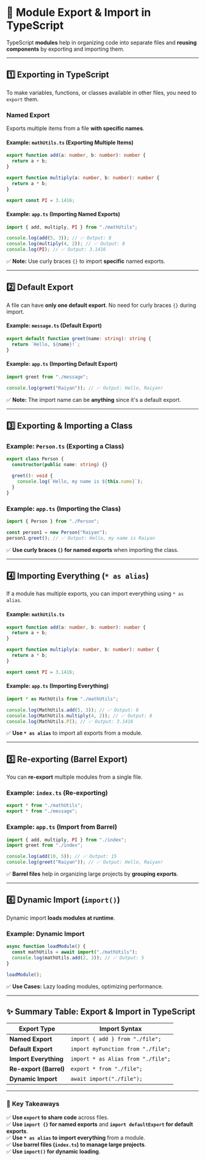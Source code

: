 # **🔹 Module Export & Import in TypeScript**  

TypeScript **modules** help in organizing code into separate files and **reusing components** by exporting and importing them.  

---

## **1️⃣ Exporting in TypeScript**  
To make variables, functions, or classes available in other files, you need to `export` them.

### **Named Export**  
Exports multiple items from a file **with specific names**.

#### **Example: `mathUtils.ts` (Exporting Multiple Items)**
```typescript
export function add(a: number, b: number): number {
  return a + b;
}

export function multiply(a: number, b: number): number {
  return a * b;
}

export const PI = 3.1416;
```
  
#### **Example: `app.ts` (Importing Named Exports)**
```typescript
import { add, multiply, PI } from "./mathUtils";

console.log(add(5, 3)); // ✅ Output: 8
console.log(multiply(4, 2)); // ✅ Output: 8
console.log(PI); // ✅ Output: 3.1416
```
✅ **Note:** Use curly braces `{}` to import **specific** named exports.

---

## **2️⃣ Default Export**  
A file can have **only one default export**. No need for curly braces `{}` during import.

#### **Example: `message.ts` (Default Export)**
```typescript
export default function greet(name: string): string {
  return `Hello, ${name}!`;
}
```

#### **Example: `app.ts` (Importing Default Export)**
```typescript
import greet from "./message";

console.log(greet("Raiyan")); // ✅ Output: Hello, Raiyan!
```
✅ **Note:** The import name can be **anything** since it's a default export.

---

## **3️⃣ Exporting & Importing a Class**  

### **Example: `Person.ts` (Exporting a Class)**
```typescript
export class Person {
  constructor(public name: string) {}

  greet(): void {
    console.log(`Hello, my name is ${this.name}`);
  }
}
```

### **Example: `app.ts` (Importing the Class)**
```typescript
import { Person } from "./Person";

const person1 = new Person("Raiyan");
person1.greet(); // ✅ Output: Hello, my name is Raiyan
```
✅ **Use curly braces `{}` for named exports** when importing the class.

---

## **4️⃣ Importing Everything (`* as alias`)**
If a module has multiple exports, you can import everything using `* as alias`.

#### **Example: `mathUtils.ts`**
```typescript
export function add(a: number, b: number): number {
  return a + b;
}

export function multiply(a: number, b: number): number {
  return a * b;
}

export const PI = 3.1416;
```

#### **Example: `app.ts` (Importing Everything)**
```typescript
import * as MathUtils from "./mathUtils";

console.log(MathUtils.add(5, 3)); // ✅ Output: 8
console.log(MathUtils.multiply(4, 2)); // ✅ Output: 8
console.log(MathUtils.PI); // ✅ Output: 3.1416
```
✅ **Use `* as alias`** to import all exports from a module.

---

## **5️⃣ Re-exporting (Barrel Export)**
You can **re-export** multiple modules from a single file.

### **Example: `index.ts` (Re-exporting)**
```typescript
export * from "./mathUtils";
export * from "./message";
```

### **Example: `app.ts` (Import from Barrel)**
```typescript
import { add, multiply, PI } from "./index";
import greet from "./index";

console.log(add(10, 5)); // ✅ Output: 15
console.log(greet("Raiyan")); // ✅ Output: Hello, Raiyan!
```
✅ **Barrel files** help in organizing large projects by **grouping exports**.

---

## **6️⃣ Dynamic Import (`import()`)**
Dynamic import **loads modules at runtime**.

### **Example: Dynamic Import**
```typescript
async function loadModule() {
  const mathUtils = await import("./mathUtils");
  console.log(mathUtils.add(2, 3)); // ✅ Output: 5
}

loadModule();
```
✅ **Use Cases:** Lazy loading modules, optimizing performance.

---

## **✨ Summary Table: Export & Import in TypeScript**
| Export Type  | Import Syntax |
|-------------|--------------|
| **Named Export** | `import { add } from "./file";` |
| **Default Export** | `import myFunction from "./file";` |
| **Import Everything** | `import * as Alias from "./file";` |
| **Re-export (Barrel)** | `export * from "./file";` |
| **Dynamic Import** | `await import("./file");` |

---

### 🚀 **Key Takeaways**
✅ **Use `export` to share code** across files.  
✅ **Use `import {}` for named exports** and **`import defaultExport` for default exports**.  
✅ **Use `* as alias` to import everything** from a module.  
✅ **Use barrel files (`index.ts`) to manage large projects**.  
✅ **Use `import()` for dynamic loading**.